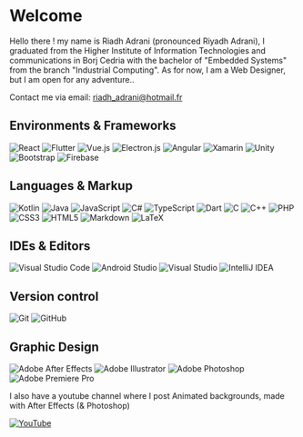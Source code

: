 # Welcome

Hello there ! my name is Riadh Adrani (pronounced Riyadh Adrani), I graduated from the Higher Institute of Information Technologies and communications in Borj Cedria with the bachelor of "Embedded Systems" from the branch "Industrial Computing". As for now, I am a Web Designer, but I am open for any adventure..

Contact me via email: [riadh_adrani@hotmail.fr](riadh_adrani@hotmail.fr)

## Environments & Frameworks

![React](https://img.shields.io/badge/react-%2320232a.svg?style=for-the-badge&logo=react&logoColor=react&color=%232e2e2e)
![Flutter](https://img.shields.io/badge/Flutter-%2302569B.svg?style=for-the-badge&logo=Flutter&logoColor=flutter&color=%232e2e2e)
![Vue.js](https://img.shields.io/badge/vuejs-%2335495e.svg?style=for-the-badge&logo=vuedotjs&logoColor=vuedotjs&color=%232e2e2e)
![Electron.js](https://img.shields.io/badge/Electron-191970?style=for-the-badge&logo=Electron&logoColor=electron&color=%232e2e2e)
![Angular](https://img.shields.io/badge/angular-%23DD0031.svg?style=for-the-badge&logo=angular&logoColor=angular&color=%232e2e2e)
![Xamarin](https://img.shields.io/badge/Xamarin-3199DC?style=for-the-badge&logo=xamarin&logoColor=xamarin&color=%232e2e2e)
![Unity](https://img.shields.io/badge/unity-%23000000.svg?style=for-the-badge&logo=unity&logoColor=white&color=%232e2e2e)
![Bootstrap](https://img.shields.io/badge/bootstrap-%23563D7C.svg?style=for-the-badge&logo=bootstrap&logoColor=bootstrap&color=%232e2e2e)
![Firebase](https://img.shields.io/badge/firebase-%23039BE5.svg?style=for-the-badge&logo=firebase&color=%232e2e2e)

## Languages & Markup

![Kotlin](https://img.shields.io/badge/kotlin-%230095D5.svg?style=for-the-badge&logo=kotlin&logoColor=kotlin&color=%232e2e2e)
![Java](https://img.shields.io/badge/java-%23ED8B00.svg?style=for-the-badge&logo=java&logoColor=java&color=%232e2e2e)
![JavaScript](https://img.shields.io/badge/javascript-%23323330.svg?style=for-the-badge&logo=javascript&logoColor=%23F7DF1E)
![C#](https://img.shields.io/badge/c%23-%23239120.svg?style=for-the-badge&logo=c-sharp&logoColor=c%23&color=%232e2e2e)
![TypeScript](https://img.shields.io/badge/typescript-%23007ACC.svg?style=for-the-badge&logo=typescript&logoColor=typescript&color=%232e2e2e)
![Dart](https://img.shields.io/badge/dart-%230175C2.svg?style=for-the-badge&logo=dart&logoColor=dart&color=%232e2e2e)
![C](https://img.shields.io/badge/c-%2300599C.svg?style=for-the-badge&logo=c&logoColor=c&color=%232e2e2e)
![C++](https://img.shields.io/badge/c++-%2300599C.svg?style=for-the-badge&logo=c%2B%2B&logoColor=c++&color=%232e2e2e)
![PHP](https://img.shields.io/badge/php-%23777BB4.svg?style=for-the-badge&logo=php&logoColor=white&color=%232e2e2e)
![CSS3](https://img.shields.io/badge/css3-%231572B6.svg?style=for-the-badge&logo=css3&logoColor=css3&color=%232e2e2e)
![HTML5](https://img.shields.io/badge/html5-%23E34F26.svg?style=for-the-badge&logo=html5&logoColor=html5&color=%232e2e2e)
![Markdown](https://img.shields.io/badge/markdown-%23000000.svg?style=for-the-badge&logo=markdown&logoColor=markdown&color=%232e2e2e)
![LaTeX](https://img.shields.io/badge/latex-%23008080.svg?style=for-the-badge&logo=latex&logoColor=white&color=%232e2e2e)

## IDEs & Editors
![Visual Studio Code](https://img.shields.io/badge/Visual%20Studio%20Code-0078d7.svg?style=for-the-badge&logo=visual-studio-code&logoColor=visual-studio-code&color=%232e2e2e)
![Android Studio](https://img.shields.io/badge/Android%20Studio-3DDC84.svg?style=for-the-badge&logo=android-studio&logoColor=android-studio&color=%232e2e2e)
![Visual Studio](https://img.shields.io/badge/Visual%20Studio-5C2D91.svg?style=for-the-badge&logo=visual-studio&logoColor=visual-studio&color=%232e2e2e)
![IntelliJ IDEA](https://img.shields.io/badge/IntelliJIDEA-000000.svg?style=for-the-badge&logo=intellij-idea&logoColor=intellij-idea&color=%232e2e2e)

## Version control
![Git](https://img.shields.io/badge/git-%23F05033.svg?style=for-the-badge&logo=git&logoColor=git&color=%232e2e2e)
![GitHub](https://img.shields.io/badge/github-%23121011.svg?style=for-the-badge&logo=github&logoColor=white&color=%232e2e2e)

## Graphic Design

![Adobe After Effects](https://img.shields.io/badge/Adobe%20After%20Effects-9999FF.svg?style=for-the-badge&logo=Adobe%20After%20Effects&logoColor=%23CF96FD&color=%232e2e2e)
![Adobe Illustrator](https://img.shields.io/badge/adobeillustrator-%23FF9A00.svg?style=for-the-badge&logo=adobeillustrator&logoColor=%23ec640f&color=%232e2e2e)
![Adobe Photoshop](https://img.shields.io/badge/adobephotoshop-%2331A8FF.svg?style=for-the-badge&logo=adobephotoshop&logoColor=cyan&color=%232e2e2e)
![Adobe Premiere Pro](https://img.shields.io/badge/Adobe%20Premiere%20Pro-9999FF.svg?style=for-the-badge&logo=Adobe%20Premiere%20Pro&logoColor=purple&color=%232e2e2e)

I also have a youtube channel where I post Animated backgrounds, made with After Effects (& Photoshop)

<a href="https://www.youtube.com/c/AdraniRiadh/" target="_blank">![YouTube](https://img.shields.io/badge/Riadh_Adrani-%23FF0000.svg?style=for-the-badge&logo=YouTube&logoColor=%23ff0000&color=%232e2e2e)</a>
